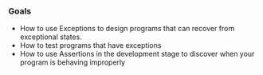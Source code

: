 ### Goals

- How to use Exceptions to design programs that can recover from exceptional states. 
- How to test programs that have exceptions
- How to use Assertions in the development stage to discover when your program is behaving improperly
